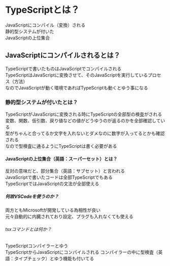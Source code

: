 <!-- ここにやった事や学んだ事などをメモして書き留めておこう！！ -->
<!-- 自分で買ってUdemyで学んだ事の成果物です -->
# TypeScriptとは？

 JavaScriptにコンパイル（変換）される<br>
 静的型システムが付いた  
 JavaScriptの上位集合  

## JavaScriptにコンパイルされるとは？

TypeScriptで書いたものはJavaScriptでコンパイルされる<br>
TypeScriptはJavaScriptに変換させて、そのJavaScriptを実行しているプロセス（方法）<br>
なのでJavaScriptが動く環境であればTypeScriptも動くとゆう事になる<br>

### 静的型システムが付いたとは？

TypeScriptがJavaScriptに変換される時にTypeScriptの全部型の検査がされる<br>
変数、関数、仮引数、戻り値などの値がどうゆうのが返るのかを全部確認している<br>
型がちゃんと合ってるか文字を入れないとダメなのに数字が入ってるとかも確認される<br>
なので型検査に通るようにTypeScriptは書く必要がある<br>

#### JavaScriptの上位集合（英語：スーパーセット）とは？

反対の意味だと、部分集合（英語：サブセット）と言われる<br>
JavaScriptで書いたコードは全部TypeScriptでもある<br>
TypeScriptではJavaScriptの文法が全部使える<br>

##### 何故VSCodeを使うのか？

両方ともMicrosoftが開発している為相性が良い<br>
元々自動的に内臓されており設定、プラグも入れなくても使える<br>

###### tsxコマンドとは何か？

TypeScriptコンパイラーとゆう<br>
TypeScriptからJavaScriptにコンパイルされる
コンパイラーの中に型検査（英語：タイプチェック）とゆう機能も付いてる